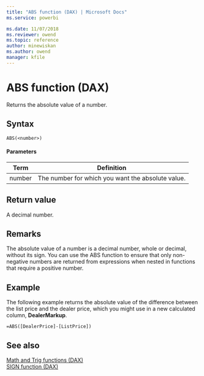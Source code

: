 ```yaml
---
title: "ABS function (DAX) | Microsoft Docs"
ms.service: powerbi

ms.date: 11/07/2018
ms.reviewer: owend
ms.topic: reference
author: minewiskan
ms.author: owend
manager: kfile
---
```


# ABS function (DAX)
Returns the absolute value of a number.  
  
## Syntax  
  
```dax
ABS(<number>)  
```
  
#### Parameters  
  
|Term|Definition|  
|--------|--------------|  
|number|The number for which you want the absolute value.|  
  
## Return value  
A decimal number.  
  
## Remarks  
The absolute value of a number is a decimal number, whole or decimal, without its sign. You can use the ABS function to ensure that only non-negative numbers are returned from expressions when nested in functions that require a positive number.  
  
## Example  
The following example returns the absolute value of the difference between the list price and the dealer price, which you might use in a new calculated column, **DealerMarkup**.  
  
```dax
=ABS([DealerPrice]-[ListPrice])  
```
  
## See also  
[Math and Trig functions &#40;DAX&#41;](math-and-trig-functions-dax.md)  
[SIGN function &#40;DAX&#41;](sign-function-dax.md)  
  
